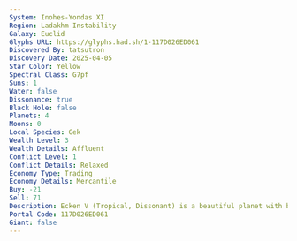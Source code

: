 ```yaml
---
System: Inohes-Yondas XI
Region: Ladakhm Instability
Galaxy: Euclid
Glyphs URL: https://glyphs.had.sh/1-117D026ED061
Discovered By: tatsutron
Discovery Date: 2025-04-05
Star Color: Yellow
Spectral Class: G7pf 
Suns: 1
Water: false
Dissonance: true
Black Hole: false
Planets: 4
Moons: 0
Local Species: Gek
Wealth Level: 3
Wealth Details: Affluent
Conflict Level: 1
Conflict Details: Relaxed
Economy Type: Trading
Economy Details: Mercantile
Buy: -21
Sell: 71
Description: Ecken V (Tropical, Dissonant) is a beautiful planet with bubbles everywhere, teal grass, purple mountains, and red and yellow plants. Flit II (Icy, High Sentinel Activity) has salvageable scrap. Otira Tau (Grassy) Aterras Beta (Corrosive, High Sentinel Activity)
Portal Code: 117D026ED061
Giant: false
---
```


